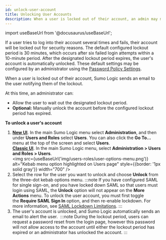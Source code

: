```yaml
---
id: unlock-user-account
title: Unlocking User Accounts
description: When a user is locked out of their account, an admin may manually unlock the account before the configured lockout period has expired.
---
```


import useBaseUrl from '@docusaurus/useBaseUrl';

If a user tries to log into their account several times and fails, their account will be locked out for security reasons. The default configured lockout period is 30 minutes, which occurs after six failed login attempts within a 10-minute period. After the designated lockout period expires, the user's account is automatically unlocked. These default settings may be configured by an administrator using the [Password Policy Settings](../../security/set-password-policy.md). 

When a user is locked out of their account, Sumo Logic sends an email to the user notifying them of the lockout. 

At this time, an administrator can:

* Allow the user to wait out the designated lockout period.
* **Optional:** Manually unlock the account before the configured lockout period has expired. 

**To unlock a user's account**

1. [**New UI**](/docs/get-started/sumo-logic-ui). In the main Sumo Logic menu select **Administration**, and then under **Users and Roles** select **Users**. You can also click the **Go To...** menu at the top of the screen and select **Users**.  <br/>[**Classic UI**](/docs/get-started/sumo-logic-ui-classic). In the main Sumo Logic menu, select **Administration > Users and Roles > Users**. <br/><img src={useBaseUrl('img/users-roles/user-options-menu.png')} alt="Kebab menu option highlighted on Users page" style={{border: '1px solid gray'}} width="700" />
1. Select the row for the user you want to unlock and choose **Unlock** from the three-dot kebab options menu.
    :::note
    If you have configured SAML for single sign-on, and you have locked down SAML so that users must login using SAML, the **Unlock** option will not appear on the **More Actions** menu. To unlock the user account, you must first toggle the **Require SAML Sign In** option, and then re-enable lockdown. For more information, see [SAML Lockdown Limitations](/docs/manage/security/saml/set-up-saml).
    :::
1. The user's account is unlocked, and Sumo Logic automatically sends an email to alert the user. 
   :::note
   During the lockout period, users can request a password reset from the login page, however this password will not allow access to the account until either the lockout period has expired or an administrator has unlocked the account.
   :::
